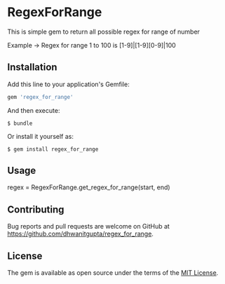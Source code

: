 # RegexForRange

This is simple gem to return all possible regex for range of number

Example -> Regex for range 1 to 100 is [1-9]|[1-9][0-9]|100

## Installation

Add this line to your application's Gemfile:

```ruby
gem 'regex_for_range'
```

And then execute:

    $ bundle

Or install it yourself as:

    $ gem install regex_for_range

## Usage

regex = RegexForRange.get_regex_for_range(start, end)


## Contributing

Bug reports and pull requests are welcome on GitHub at https://github.com/dhwanitgupta/regex_for_range.

## License

The gem is available as open source under the terms of the [MIT License](http://opensource.org/licenses/MIT).

